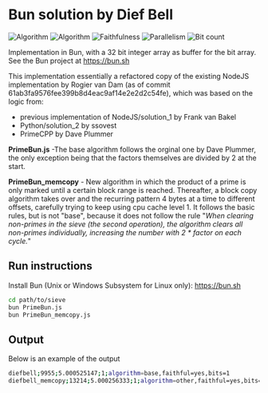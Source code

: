 # Bun solution by Dief Bell
![Algorithm](https://img.shields.io/badge/Algorithm-base-green)
![Algorithm](https://img.shields.io/badge/Algorithm-other-yellowgreen)
![Faithfulness](https://img.shields.io/badge/Faithful-yes-green)
![Parallelism](https://img.shields.io/badge/Parallel-no-green)
![Bit count](https://img.shields.io/badge/Bits-1-green)
<!-- ![Parallelism](https://img.shields.io/badge/Parallel-yes-green) -->

Implementation in Bun, with a 32 bit integer array as buffer for the bit array. See the Bun project at https://bun.sh

This implementation essentially a refactored copy of the existing NodeJS implementation
by Rogier van Dam (as of commit 61ab3fa9576fee399b8d4eac9af14e2e2d2c54fe),
which was based on the logic from:
- previous implementation of NodeJS/solution_1 by Frank van Bakel
- Python/solution_2                            by ssovest
- PrimeCPP                                     by Dave Plummer

**PrimeBun.js** -The base algorithm follows the orginal one by Dave Plummer, the only exception being that the factors themselves are divided by 2 at the start.

<!-- **PrimeBun_cluster.js** - Multiprocessor version using cluster API, running batches of sieves on each processor. -->

**PrimeBun_memcopy** - New algorithm in which the product of a prime is only marked until a certain block range is reached. Thereafter, a block copy algorithm takes over and the recurring pattern 4 bytes at a time to different offsets, carefully trying to keep using cpu cache level 1. It follows the basic rules, but is not "base", because it does not follow the rule "*When clearing non-primes in the sieve (the second operation), the algorithm clears all non-primes individually, increasing the number with 2 * factor on each cycle.*"

## Run instructions
Install Bun (Unix or Windows Subsystem for Linux only): <https://bun.sh>

```bash
cd path/to/sieve
bun PrimeBun.js
bun PrimeBun_memcopy.js
```

## Output
Below is an example of the output

```bash
diefbell;9955;5.000525147;1;algorithm=base,faithful=yes,bits=1
diefbell_memcopy;13214;5.000256333;1;algorithm=other,faithful=yes,bits=1
```
